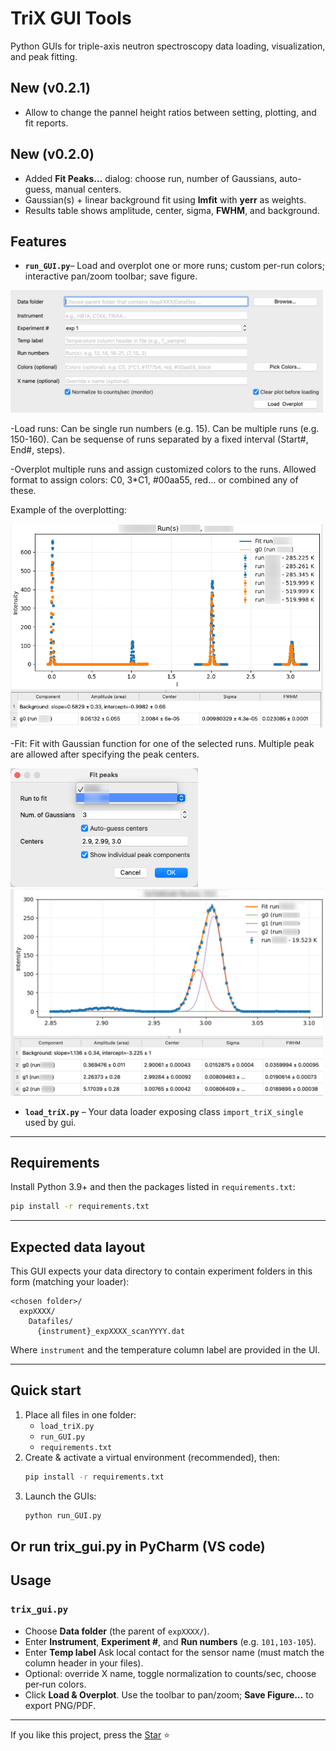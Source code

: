 # TriX GUI Tools

Python GUIs for triple-axis neutron spectroscopy data loading, visualization, and peak fitting.

[//]: # (Author: Tianxiong Han, Iowa State University, 2025 Aug 24)

## New (v0.2.1)
- Allow to change the pannel height ratios between setting, plotting, and fit reports.

## New (v0.2.0)
- Added **Fit Peaks…** dialog: choose run, number of Gaussians, auto-guess, manual centers.
- Gaussian(s) + linear background fit using **lmfit** with **yerr** as weights.
- Results table shows amplitude, center, sigma, **FWHM**, and background.

## Features
- **`run_GUI.py`**– Load and overplot one or more runs; custom per-run colors; interactive pan/zoom toolbar; save figure.
<p float="left">
  <img src="setting.png" width=500 />
</p>
-Load runs: Can be single run numbers (e.g. 15). Can be multiple runs (e.g. 150-160). Can be sequense of runs separated by a fixed interval (Start#, End#, steps).

-Overplot multiple runs and assign customized colors to the runs. 
Allowed format to assign colors: C0, 3*C1, #00aa55, red... or combined any of these.

Example of the overplotting:

<p float="left">
  <img src="Overplotting.png" width=500 />
</p>

-Fit: Fit with Gaussian function for one of the selected runs. Multiple peak are allowed after specifying the peak centers.

<p float="left">
  <img src="Fitting_para.png" width=300 />
  <img src="Fitted_result.png" width=500 />
</p>


- **`load_triX.py`** – Your data loader exposing class `import_triX_single` used by gui.
---

## Requirements
Install Python 3.9+ and then the packages listed in `requirements.txt`:

```bash
pip install -r requirements.txt
```

---

## Expected data layout

This GUI expects your data directory to contain experiment folders in this form (matching your loader):

```
<chosen folder>/
  expXXXX/
    Datafiles/
      {instrument}_expXXXX_scanYYYY.dat
```

Where `instrument` and the temperature column label are provided in the UI.

---

## Quick start

1. Place all files in one folder:
   - `load_triX.py`
   - `run_GUI.py`
   - `requirements.txt`
2. Create & activate a virtual environment (recommended), then:
   ```bash
   pip install -r requirements.txt
   ```
3. Launch the GUIs:
   ```bash
   python run_GUI.py
   ```
Or
run trix_gui.py in PyCharm (VS code)
---

## Usage

### `trix_gui.py`

- Choose **Data folder** (the parent of `expXXXX/`).
- Enter **Instrument**, **Experiment #**, and **Run numbers** (e.g. `101,103-105`).
- Enter **Temp label** Ask local contact for the sensor name (must match the column header in your files).
- Optional: override X name, toggle normalization to counts/sec, choose per‑run colors.
- Click **Load & Overplot**. Use the toolbar to pan/zoom; **Save Figure…** to export PNG/PDF.

[//]: # ()
[//]: # (### `fit_gaussian_peaks.py`)

[//]: # ()
[//]: # (- Load a single run via the same fields.)

[//]: # (- Choose **# Peaks** and whether to **Auto‑guess** initial centers.)

[//]: # (- Click **Fit** to run `lmfit` with weights `1 / yerr`.)

[//]: # (- The table lists amplitude &#40;area&#41;, center, σ and FWHM with 1σ uncertainties. The plot shows data, total fit, and per‑component curves.)

---

If you like this project, press the [Star][s] ⭐

[s]: https://github.com/TxTH4N/trix_GUI "先写个没bug的乐色出来"